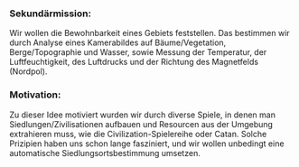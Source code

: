 ### Sekundärmission:
Wir wollen die Bewohnbarkeit eines Gebiets feststellen. Das bestimmen wir durch Analyse eines Kamerabildes auf Bäume/Vegetation, Berge/Topographie und Wasser, sowie Messung der Temperatur, der Luftfeuchtigkeit, des Luftdrucks und der Richtung des Magnetfelds (Nordpol).

### Motivation:
Zu dieser Idee motiviert wurden wir durch diverse Spiele, in denen man Siedlungen/Zivilisationen aufbauen und Resourcen aus der Umgebung extrahieren muss, wie die Civilization-Spielereihe oder Catan. Solche Prizipien haben uns schon lange fasziniert, und wir wollen unbedingt eine automatische Siedlungsortsbestimmung umsetzen.

